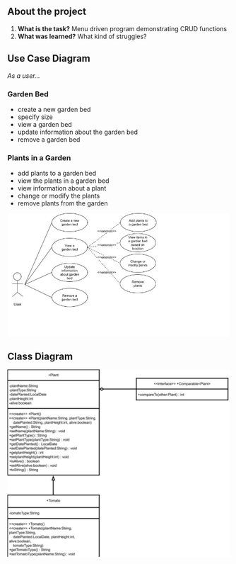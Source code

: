 ## About the project

1. **What is the task?** Menu driven program demonstrating CRUD functions
2. **What was learned?** What kind of struggles?


## Use Case Diagram
*As a user...*

### Garden Bed
- create a new garden bed
- specify size
- view a garden bed
- update information about the garden bed
- remove a garden bed

### Plants in a Garden
- add plants to a garden bed
- view the plants in a garden bed
- view information about a plant
- change or modify the plants
- remove plants from the garden

![Use Case Diagram](images/Use_Case_Diagram-Gardenr.jpg)

## Class Diagram

 ![Book Class Diagram](images/Class_Diagram_Gardenr.jpg)
